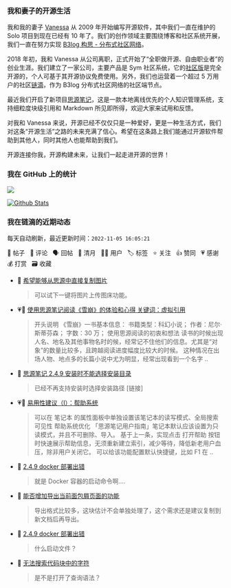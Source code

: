 ### 我和妻子的开源生活

我和我的妻子 [Vanessa](https://github.com/Vanessa219) 从 2009 年开始编写开源软件，其中我们一直在维护的 Solo 项目到现在已经有 10 年了。我们的创作领域主要围绕博客和社区系统开展，我们一直在努力实现 [B3log 构思 - 分布式社区网络](https://ld246.com/article/1546941897596)。

2018 年初，我和 Vanessa 从公司离职，正式开始了“全职做开源、自由职业者”的创业生涯。我们建立了一家公司，主要产品是 Sym 社区系统，它的[社区版](https://github.com/88250/symphony)是完全开源的，个人可基于其开源协议免费使用。另外，我们也运营着一个超过 5 万用户的社区[链滴](https://ld246.com)，作为 B3log 分布式社区网络的社区端节点。

最近我们开启了新项目[思源笔记](https://github.com/siyuan-note/siyuan)，这是一款本地离线优先的个人知识管理系统，支持细粒度块级引用和 Markdown 所见即所得，欢迎大家来试用和反馈。

对我和 Vanessa 来说，开源已经不仅仅只是一种爱好，更是一种生活方式，我们对这条“开源生活”之路的未来充满了信心。希望在这条路上我们能通过开源软件帮助到其他人，同时其他人也能帮助到我们。

开源连接你我，开源构建未来，让我们一起走进开源的世界！

### 我在 GitHub 上的统计

<a title="Hits" target="_blank" href="https://github.com/88250/88250"><img src="https://hits.b3log.org/88250/88250.svg"></a>

[![Github Stats](https://github-readme-stats.vercel.app/api?username=88250&theme=tokyonight&show_icons=true)](https://github.com/88250)

<!--events start -->

### 我在链滴的近期动态

每天自动刷新，最近更新时间：`2022-11-05 16:05:21`

📝 帖子 &nbsp; 💬 评论 &nbsp; 🗣 回帖 &nbsp; 🌙 清月 &nbsp; 👨‍💻 用户 &nbsp; 🏷️ 标签 &nbsp; ⭐️ 关注 &nbsp; 👍 赞同 &nbsp; 💗 感谢 &nbsp; 💰 打赏 &nbsp; 🗃 收藏

* 💬 [希望能够从思源中直接复制图片](https://ld246.com/article/1667120659074/comment/1667634314129#comments)

  > 可以试下一键将图片上传图床功能。
* 💗📝 [使用思源笔记阅读《雪崩》的体验和心得 关键词：虚拟引用](https://ld246.com/article/1667623648633)

  > 开头说明 《雪崩》一书基本信息： 书籍类型：科幻小说； 作者：尼尔·斯蒂芬森； 字数：30 万； 使用思源阅读的初衷和想法 读书的时候出现人名、地名及其他事物名时的候，经常记不住他们的信息。尤其是“对象”的数量比较多，且跨越阅读进度幅度比较大的时候。 这种情况在出场人物、地点多的长篇小说中尤为明显，经常出现看到一个名字 ..
* 💬 [思源笔记 2.4.9 安装时不能选择安装目录](https://ld246.com/article/1667616622895/comment/1667618140680#comments)

  > 已经不再支持安装时选择安装路径 [链接]
* 💗📝 [易用性建议（I）：帮助系统](https://ld246.com/article/1667615945823)

  > 可以在 笔记本 的属性面板中单独设置该笔记本的读写模式、全局搜索可见性 帮助系统优化 「思源笔记用户指南」笔记本默认应该设置为只读模式，并且不可删除、导入。 基于上一条，实现点击 打开帮助 按钮时快速展示帮助信息，无须重新建立索引，减少等待，降低新老用户血压，除非用户关闭它。 可以给该功能配置默认快捷键，比如 F1 在 ..
* 💬 [2.4.9 docker 部署出错](https://ld246.com/article/1667567842173/comment/1667610882141#comments)

  > 就是 Docker 容器的启动命令啊....
* 💬 [能否增加导出当前面包屑页面的功能](https://ld246.com/article/1667610112117/comment/1667610832864#comments)

  > 导出格式比较多，这块估计不会单独处理了，这个需求还是建议复制到新文档后再导出。
* 💬 [2.4.9 docker 部署出错](https://ld246.com/article/1667567842173/comment/1667609591804#comments)

  > 什么启动文件？
* 💬 [无法搜索代码块中的字符](https://ld246.com/article/1667574604166/comment/1667576920537#comments)

  > 是不是打开了查询语法？


<!--events end -->
